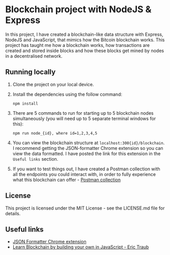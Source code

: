 # Blockchain project with NodeJS & Express

In this project, I have created a blockchain-like data structure with Express, NodeJS and JavaScript, that mimics how the Bitcoin blockchain works. This project has taught me how a blockchain works, how transactions are created and stored inside blocks and how these blocks get mined by nodes in a decentralised network.

## Running locally

1. Clone the project on your local device.

2. Install the dependencies using the follow command:

    ```
    npm install
    ```

3. There are 5 commands to run for starting up to 5 blockchain nodes simultaneously (you will need up to 5 separate terminal windows for this):

    ```
    npm run node_{id}, where id=1,2,3,4,5
    ```

4. You can view the blockchain structure at `localhost:300{id}/blockchain`. I recommend getting the JSON-formatter Chrome extension so you can view the data formatted. I have posted the link for this extension in the `Useful links` section.

5. If you want to test things out, I have created a Postman collection with all the endpoints you could interact with, in order to fully experience what this blockchain can offer - [Postman collection](https://www.getpostman.com/collections/6f23bf72550eb5951796)

## License

This project is licensed under the MIT License - see the LICENSE.md file for details.

## Useful links

* [JSON Formatter Chrome extension](https://github.com/callumlocke/json-formatter)
* [Learn Blockchain by building your own in JavaScript - Eric Traub](https://www.udemy.com/course/build-a-blockchain-in-javascript/)